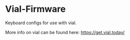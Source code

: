 # Vial-Firmware

Keyboard configs for use with vial. 

More info on vial can be found here: https://get.vial.today/
